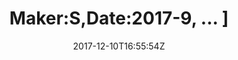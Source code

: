 ---
title: 'Maker:S,Date:2017-9, ... ]'
draft: false
path: 05-the-caribbiean/MVIMG_20171210_165554.jpg
description: ''
date: 2017-12-10T16:55:54Z
location: [12.634638888888889, -61.354425]
size: 2759x3679
catergory: the-caribbiean
--- 